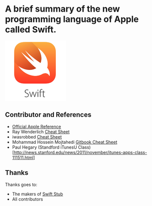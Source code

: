 # A brief summary of the new programming language of Apple called Swift.

![Swift Logo](img/swift.png)

<!-- toc -->

## Contributor and References
* [Official Apple Reference](https://developer.apple.com/library/prerelease/ios/documentation/Swift/Conceptual/Swift_Programming_Language/index.html)
* Ray Wenderlich [Cheat Sheet](http://www.raywenderlich.com/73967/swift-cheat-sheet-and-quick-reference)
* iwasrobbed [Cheat Sheet](https://github.com/iwasrobbed/Swift-CheatSheet)
* Mohammad Hossein Mojtahedi [Gitbook Cheat Sheet](https://www.gitbook.com/book/mhm5000/swift-cheat-sheet/)
* Paul Hegary (Standford iTunesU Class)[http://news.stanford.edu/news/2011/november/itunes-apps-class-111511.html]

## Thanks
Thanks goes to:
* The makers of [Swift Stub](http://www.swiftstub.com/)
* All contributors